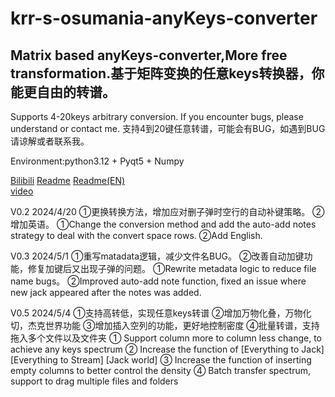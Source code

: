 # krr-s-osumania-anyKeys-converter

## Matrix based anyKeys-converter,More free transformation.基于矩阵变换的任意keys转换器，你能更自由的转谱。

Supports 4-20keys arbitrary conversion. If you encounter bugs, please understand or contact me.
支持4到20键任意转谱，可能会有BUG，如遇到BUG请谅解或者联系我。

Environment:python3.12 + Pyqt5 + Numpy

[Bilibili](https://space.bilibili.com/)
[Readme](https://docs.qq.com/aio/DUXlZS2tYdXZXdnJs?from_page=doc_home_gw_product&templateId=gqa966yujp83587sz7eth7xydc&create_type=2&aid_position=templatemall&aid_pos=templatemall&p=L9BXUFFFFgFLeFRZ5bvqs0&client_hint=0)         [Readme(EN)](https://docs.qq.com/aio/DUXlZS2tYdXZXdnJs?from_page=doc_home_gw_product&templateId=gqa966yujp83587sz7eth7xydc&create_type=2&aid_position=templatemall&aid_pos=templatemall&p=zsy2KRXWddpeuvB4tLdjIb&client_hint=0)        
[video]([https://space.bilibili.com/](https://www.bilibili.com/video/BV1Tt421F7xw/))

V0.2 2024/4/20
①更换转换方法，增加应对删子弹时空行的自动补键策略。
②增加英语。
①Change the conversion method and add the auto-add notes strategy to deal with the convert space rows.
②Add English.

V0.3 2024/5/1
①重写matadata逻辑，减少文件名BUG。
②改善自动加键功能，修复加键后又出现子弹的问题。
①Rewrite metadata logic to reduce file name bugs。
②Improved auto-add note function, fixed an issue where new jack appeared after the notes was added.

V0.5 2024/5/4
①支持高转低，实现任意keys转谱
②增加万物化叠，万物化切，杰克世界功能
③增加插入空列的功能，更好地控制密度
④批量转谱，支持拖入多个文件以及文件夹
① Support column more to column less change, to achieve any keys spectrum
② Increase the function of [Everything to Jack] [Everything to Stream] [Jack world]
③ Increase the function of inserting empty columns to better control the density
④ Batch transfer spectrum, support to drag multiple files and folders

